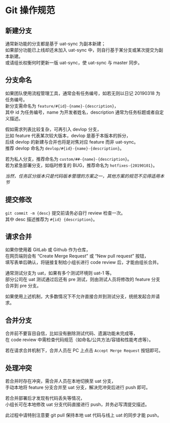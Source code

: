 # Git 操作规范

## 新建分支

通常新功能的分支都是基于 uat-sync 为副本新建；<br />
如果部分功能已上线却还未加入 uat-sync 中，则自行基于某分支或某次提交为副本新建。<br />
或请组长权衡何时更新一版 uat-sync，使 uat-sync 与 master 同步。

## 分支命名

如果团队使用流程管理工具，通常会有任务编号，如若无则以日记 20190318 为任务编号。<br />
新分支需命名为 `feature/#{id}-{name}-{description}`，<br />
其中 id 为任务编号，name 为开发者姓名，description 通常为任务标题或者自定义描述。

假如需求列表比较复杂，可再引入 devlop 分支，<br />
比如 feature 代表某次较大版本，devlop 是基于本版本的拆分，<br />
后续 devlop 的新建与合并也将是对焦对应 feature 而非 uat-sync。<br />
推荐 devlop 命名为 `devlop/#{id}-{name}-{description}`。

若为私人分支，推荐命名为 `custom/##-{name}-{description}`。<br />
若为紧急部署分支，如临时修复的 BUG，推荐命名为 `hotfixes-{20190101}`。

_当然，任务区分版本只是代码版本管理的方案之一，其他方案的规范不见得适用本节_

## 提交修改

`git commit -m {desc}` 提交前请务必自行 review 检查一次。<br />
其中 desc 描述推荐为 `#{id} {description}`。

## 请求合并

如果你使用着 GitLab 或 Github 作为仓库，<br />
在网页端则会有 “Create Merge Request” 或 “New pull request” 按钮，<br />
填写表单后确认，将链接复制给小组长进行 code review 后，才能由组长合并。

通常测试分支为 uat，如果有多个测试环境则 uat-1 等。<br />
部分公司在 uat 测试通过后还有 pre 测试，则由测试人员将修改的 feature 分支合并到 pre 分支。

如果使用上述机制，大多数情况下不允许直接合并到测试分支，统统发起合并请求。

## 合并分支

合并前不要盲目自信，比如没有删除测试代码、遗漏功能未完成等，<br />
在 code review 中需检查代码规范（如命名/公共方法/容错和性能考虑等）。

若在请求合并机制下，合并人员在 PC 上点击 `Accept Merge Request` 按钮即可。

## 处理冲突

若合并时存在冲突，需合并人员在本地切换至 uat 分支，<br />
手动本地将 feature 分支合并至 uat 分支，解决完冲突后进行 push 即可。 <br>

若合并部署后才发现有代码丢失等情况，<br />
小组长可在本地修改 uat 分支代码直接进行 push，并务必写清提交描述。 <br>

此过程中请特别注意要 git pull 保持本地 uat 代码与线上 uat 的同步才能 push。
